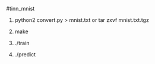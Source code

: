 #tinn_mnist

1. python2 convert.py > mnist.txt   or  tar zxvf mnist.txt.tgz

2. make

3. ./train

4. ./predict


